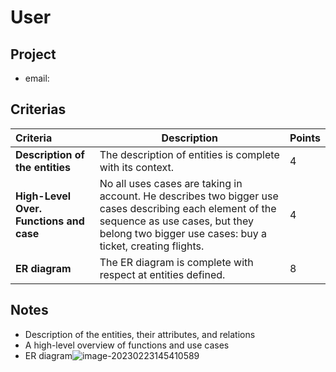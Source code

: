 # User

## Project

* email: 

## Criterias
| Criteria                                | Description                                                  | Points |
| :-------------------------------------- | ------------------------------------------------------------ | ------ |
| **Description of the entities**         | The description of entities is complete with its context.    | 4      |
| **High-Level Over. Functions and case** | No all uses cases are taking in account. He describes two bigger use cases describing each element of the sequence as use cases, but they belong two bigger use cases: buy a ticket, creating flights. | 4      |
| **ER diagram**                          | The ER diagram is complete with respect at entities defined. | 8      |

## Notes

* Description of the entities, their attributes, and relations
* A high-level overview of functions and use cases
* ER diagram![image-20230223145410589](/home/juancardona/Workbench/rdbs-sql-essential/images/image-20230223145410589.png)

